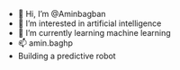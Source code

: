 - 👋 Hi, I’m @Aminbagban
- 👀 I’m interested in artificial intelligence
- 🌱 I’m currently learning machine learning
- 📫 amin.baghp
- Building a predictive robot

<!---
Aminbagban/Aminbagban is a ✨ special ✨ repository because its `README.md` (this file) appears on your GitHub profile.
You can click the Preview link to take a look at your changes.
--->
